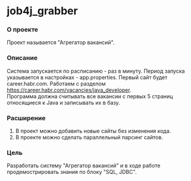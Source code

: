# job4j_grabber

### О проекте
Проект называется "Агрегатор вакансий".

### Описание
Система запускается по расписанию - раз в минуту.  Период запуска указывается в настройках - app.properties.
Первый сайт будет career.habr.com. Работаем с разделом https://career.habr.com/vacancies/java_developer.  
Программа должна считывать все вакансии c первых 5 страниц относящиеся к Java и записывать их в базу.

### Расширение
1. В проект можно добавить новые сайты без изменения кода.
2. В проекте можно сделать параллельный парсинг сайтов.

### Цель
Разработать систему "Агрегатор вакансий" и в ходе работе продемострировать знания по блоку "SQL, JDBC".